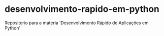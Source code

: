 # desenvolvimento-rapido-em-python
Repositorio para a materia 'Desenvolvimento Rápido de Aplicações em Python'
